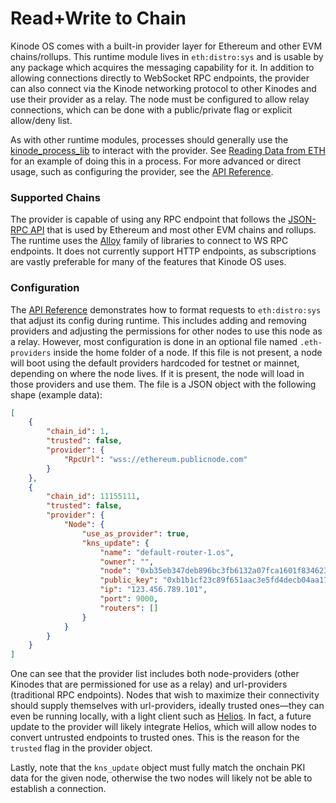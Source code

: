 # Read+Write to Chain

Kinode OS comes with a built-in provider layer for Ethereum and other EVM chains/rollups.
This runtime module lives in `eth:distro:sys` and is usable by any package which acquires the messaging capability for it.
In addition to allowing connections directly to WebSocket RPC endpoints, the provider can also connect via the Kinode networking protocol to other Kinodes and use their provider as a relay.
The node must be configured to allow relay connections, which can be done with a public/private flag or explicit allow/deny list.

As with other runtime modules, processes should generally use the [kinode_process_lib](https://github.com/kinode-dao/process_lib) to interact with the provider.
See [Reading Data from ETH](./cookbook/reading_data_from_eth.md) for an example of doing this in a process.
For more advanced or direct usage, such as configuring the provider, see the [API Reference](./apis/eth_provider.md).

### Supported Chains

The provider is capable of using any RPC endpoint that follows the [JSON-RPC API](https://ethereum.org/developers/docs/apis/json-rpc) that is used by Ethereum and most other EVM chains and rollups.
The runtime uses the [Alloy](https://github.com/alloy-rs) family of libraries to connect to WS RPC endpoints.
It does not currently support HTTP endpoints, as subscriptions are vastly preferable for many of the features that Kinode OS uses.

### Configuration

The [API Reference](./apis/eth_provider.md) demonstrates how to format requests to `eth:distro:sys` that adjust its config during runtime.
This includes adding and removing providers and adjusting the permissions for other nodes to use this node as a relay.
However, most configuration is done in an optional file named `.eth-providers` inside the home folder of a node.
If this file is not present, a node will boot using the default providers hardcoded for testnet or mainnet, depending on where the node lives.
If it is present, the node will load in those providers and use them.
The file is a JSON object with the following shape (example data):

```json
[
    {
        "chain_id": 1,
        "trusted": false,
        "provider": {
            "RpcUrl": "wss://ethereum.publicnode.com"
        }
    },
    {
        "chain_id": 11155111,
        "trusted": false,
        "provider": {
            "Node": {
                "use_as_provider": true,
                "kns_update": {
                    "name": "default-router-1.os",
                    "owner": "",
                    "node": "0xb35eb347deb896bc3fb6132a07fca1601f83462385ed11e835c24c33ba4ef73d",
                    "public_key": "0xb1b1cf23c89f651aac3e5fd4decb04aa177ab0ec8ce5f1d3877b90bb6f5779db",
                    "ip": "123.456.789.101",
                    "port": 9000,
                    "routers": []
                }
            }
        }
    }
]
```

One can see that the provider list includes both node-providers (other Kinodes that are permissioned for use as a relay) and url-providers (traditional RPC endpoints).
Nodes that wish to maximize their connectivity should supply themselves with url-providers, ideally trusted ones—they can even be running locally, with a light client such as [Helios](https://github.com/a16z/helios).
In fact, a future update to the provider will likely integrate Helios, which will allow nodes to convert untrusted endpoints to trusted ones. This is the reason for the `trusted` flag in the provider object.

Lastly, note that the `kns_update` object must fully match the onchain PKI data for the given node, otherwise the two nodes will likely not be able to establish a connection.

